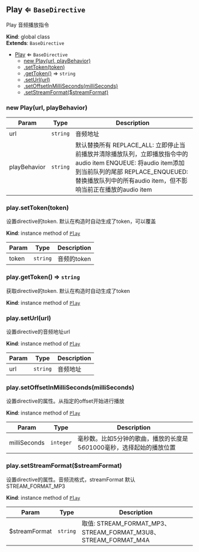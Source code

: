 <a name="Play"></a>

## Play ⇐ <code>BaseDirective</code>
Play 音频播放指令

**Kind**: global class  
**Extends**: <code>BaseDirective</code>  

* [Play](#Play) ⇐ <code>BaseDirective</code>
    * [new Play(url, playBehavior)](#new_Play_new)
    * [.setToken(token)](#Play+setToken)
    * [.getToken()](#Play+getToken) ⇒ <code>string</code>
    * [.setUrl(url)](#Play+setUrl)
    * [.setOffsetInMilliSeconds(milliSeconds)](#Play+setOffsetInMilliSeconds)
    * [.setStreamFormat($streamFormat)](#Play+setStreamFormat)

<a name="new_Play_new"></a>

### new Play(url, playBehavior)

| Param | Type | Description |
| --- | --- | --- |
| url | <code>string</code> | 音频地址 |
| playBehavior | <code>string</code> | 默认替换所有                 REPLACE_ALL: 立即停止当前播放并清除播放队列，立即播放指令中的audio item                 ENQUEUE: 将audio item添加到当前队列的尾部                 REPLACE_ENQUEUED: 替换播放队列中的所有audio item，但不影响当前正在播放的audio item |

<a name="Play+setToken"></a>

### play.setToken(token)
设置directive的token. 默认在构造时自动生成了token，可以覆盖

**Kind**: instance method of [<code>Play</code>](#Play)  

| Param | Type | Description |
| --- | --- | --- |
| token | <code>string</code> | 音频的token |

<a name="Play+getToken"></a>

### play.getToken() ⇒ <code>string</code>
获取directive的token. 默认在构造时自动生成了token

**Kind**: instance method of [<code>Play</code>](#Play)  
<a name="Play+setUrl"></a>

### play.setUrl(url)
设置directive的音频地址url

**Kind**: instance method of [<code>Play</code>](#Play)  

| Param | Type | Description |
| --- | --- | --- |
| url | <code>string</code> | 音频地址 |

<a name="Play+setOffsetInMilliSeconds"></a>

### play.setOffsetInMilliSeconds(milliSeconds)
设置directive的属性。从指定的offset开始进行播放

**Kind**: instance method of [<code>Play</code>](#Play)  

| Param | Type | Description |
| --- | --- | --- |
| milliSeconds | <code>integer</code> | 毫秒数。比如5分钟的歌曲，播放的长度是5*60*1000毫秒，选择起始的播放位置 |

<a name="Play+setStreamFormat"></a>

### play.setStreamFormat($streamFormat)
设置directive的属性。音频流格式，streamFormat 默认STREAM_FORMAT_MP3

**Kind**: instance method of [<code>Play</code>](#Play)  

| Param | Type | Description |
| --- | --- | --- |
| $streamFormat | <code>string</code> | 取值: STREAM_FORMAT_MP3、STREAM_FORMAT_M3U8、STREAM_FORMAT_M4A |

